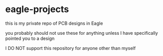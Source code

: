 # eagle-projects

this is my private repo of PCB designs in Eagle

you probably should not use these for anything unless I have specifically pointed you to a design

I DO NOT support this repository for anyone other than myself
